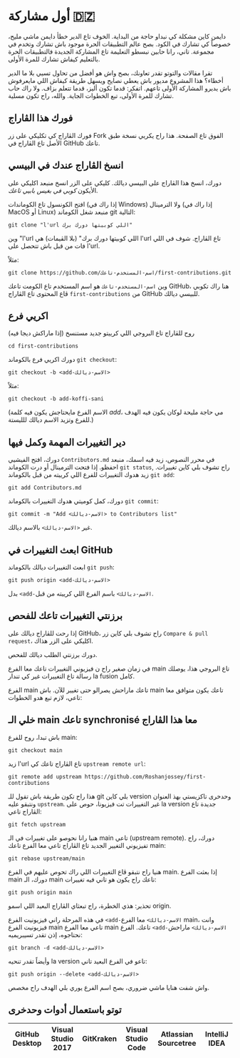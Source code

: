 # أول مشاركة 🇩🇿

دايمن كاين مشكلة كي نبداو حاجة من البداية. الخوف تاع الدير خطأ دايمن ماشي مليح، خصوصاً كي تشارك في الكود. بصح عالم التطبيقات الحرة موجود باش تشارك وتخدم في مجموعة. تاني، رانا حابين نبسطو التعليمة تاع المشاركة الجديدة فالتطبيقات الحرة بالتعليم كيفاش تشارك للمرة الأولى.

تقرا مقالات والتوتو تقدر تعاونك، بصح واش هو أفضل من تحاول تسيي بلا ما الدير أخطاء؟ هذا المشروع مديور باش يعطي نصايح ويسهل طريقة كيفاش اللي مايعرفوش باش يديرو المشاركة الأولى تاعهم. اتفكر: قدما تكون أليز، قدما تتعلم بزاف. ولا راك حاب تشارك للمرة الأولى، تبع الخطوات الجاية. والله، راح تكون مسلية.

## فورك هذا الڨاراج

فورك الڨاراج كي تكليكي على زر Fork الفوق تاع الصفحة. هذا راح يكريي نسخة طبق الأصل تاع الڨاراج في GitHub تاعك.

## انسخ الڨاراج عندك في البيسي

دورك، انسخ هذا الڨاراج على البيسي ديالك. كليكي على الزر انسخ منبعد اكليكي على الأيكون *كوبي في بغيس بابيي تاعك*.

افتح الكونسول تاع الكوماندات (إذا راك في Windows) ولا الترمينال (إذا راك في MacOS أو Linux) منبعد شغل الكوماند git التالية:

```
git clone "l'url اللي كوبيتها دورك برك"
```

وين "l'url اللي كوبيتها دورك برك" (بلا الڨيمات) هي l'url تاع الڨاراج. شوف في اللي فات من قبل باش تتحصل على l'url.

مثلاً:
```
git clone https://github.com/اسم-المستخدم-تاعك/first-contributions.git
```

وين `اسم-المستخدم-تاعك` هو اسم المستخدم تاع الكومت تاعك GitHub، هنا راك تكوبي ڨاع المحتوى تاع الڨاراج `first-contributions` من GitHub للبيسي ديالك.

## اكريي فرع

روح للڨاراج تاع البروجي اللي كرييتو جديد مستنسخ (إذا ماراكش ديجا فيه)

```
cd first-contributions
```

دورك اكريي فرع بالكوماند `git checkout`:

```
git checkout -b <add-الاسم-ديالك>
```

مثلاً:
```
git checkout -b add-koffi-sani
```

(الاسم الفرع مايحتاجش يكون فيه كلمة *add*، مي حاجة مليحة لوكان يكون فيه الهدف للفرع وتزيد الاسم ديالك للليستة.)

## دير التغييرات المهمة وكمل فيها

دورك، افتح الفيشيي `Contributors.md` في محرر النصوص، زيد فيه اسمك، منبعد احفظو. إذا فتحت الترمينال أو درت الكوماند `git status`, راح تشوف بلي كاين تغييرات. زيد هدوك التغييرات للفرع اللي كرييته من قبل بالكوماند `git add`:

```
git add Contributors.md
```

دورك، كمل كوميتي هدوك التغييرات بالكوماند `git commit`:

```
git commit -m "Add <الاسم-ديالك> to Contributors list"
```

غير `<الاسم-ديالك>` بالاسم ديالك.

## ابعث التغييرات في GitHub

ابعث التغييرات ديالك بالكوماند `git push`:

```
git push origin <add-الاسم-ديالك>
```

بدل `<add-الاسم-ديالك>` باسم الفرع اللي كرييته من قبل.

## برزنتي التغييرات تاعك للفحص

إذا رحت للڨاراج ديالك على GitHub، راح تشوف بلي كاين زر `Compare & pull request`، اكليكي على الزر هذاك.

دورك برزنتي الطلب ديالك للفحص.

في زمان صغير راح ن فيزيوني التغييرات تاعك معا الفرع main تاع البروجي هذا، يوصلك رسالة تاع التغييرات غير كي تندار la fusion كامل.

الفرع main تاعك ماراحش يصرالو حتى تغيير للآن. باش main تاعك يكون متوافق معا تاعي، لازم تبع هدو الخطوات:

## خلي الـ main تاعك synchronisé معا هذا الڨاراج

باش تبدا، روح للفرع main:

```
git checkout main
```

زيد l'url تاع الڨاراج تاعك كي `upstream remote url`:

```
git remote add upstream https://github.com/Roshanjossey/first-contributions
```

هذا راح تكون طريقة باش تقول للـ git بلي كاين version وحدخرى تاكزيستي بهذ العنوان ونتبقو عليه `upstream`. غير التغييرات تت فيزيونا، حوص على la version جديدة تاع الڨاراج تاعي:

```
git fetch upstream
```

هنيا رانا نحوصو على تغييرات في الـ main تاعي (upstream remote). دورك، راح تفيزيوني التغيير الجديد تاع الڨاراج تاعي معا الفرع تاعك main:

```
git rebase upstream/main
```

هنيا راح نتبقو ڨاع التغييرات اللي راك تحوص عليهم في الفرع main. إذا بعثت الفرع main دورك، الـ main تاعك راح يكون هو تاني فيه تغييرات:

```
git push origin main
```

تحذير: هذي الخطرة، راح تبعثاي الڨاراج البعيد اللي اسمو origin.

في هذه المرحلة راني فيزيونيت الفرع `<add-الاسم-ديالك>` معا الفرع main، وانت فيزيونيت الفرع main تاعي معا الفرع main تاعك. الفرع `<add-الاسم-ديالك>` ماراحش نحتاجوه، إذن تقدر تسيبريميه:

```
git branch -d <add-الاسم-ديالك>
```

وأيضاً تقدر تنحيه la version تاعو في الفرع البعيد تاني:

```
git push origin --delete <add-الاسم-ديالك>
```

واش شفت هنايا ماشي ضروري، بصح اسم الفرع يوري بلي الهدف راح مخصص.

## توتو باستعمال أدوات وحدخرى

| GitHub Desktop | Visual Studio 2017 | GitKraken | Visual Studio Code | Atlassian Sourcetree | IntelliJ IDEA |
| --- | --- | --- | --- | --- | --- |